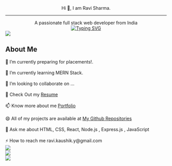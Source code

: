 <div>
    
<div id="Heading_Name" align="center">
Hi 👋, I am Ravi Sharma.  
<hr>
A passionate full stack web developer from India
<div>
<a href="https://git.io/typing-svg"><img src="https://readme-typing-svg.demolab.com?font=Fira+Code&pause=1000&width=435&lines=Hi!+My+self+Ravi+Sharma.;I+am+a+Full-stack+Web+developer.;Interested+with+working+with+Team.;Curious+to+learn+new+things+!" alt="Typing SVG" /></a>
</div>
</div>
<img src='https://raw.githubusercontent.com/andreasbm/readme/master/assets/lines/colored.png' />    
<div display="flex">
<div>
<h2> About Me </h2>
 🔭 I’m currently preparing for placements!. <br><br>
 🌱 I’m currently learning MERN Stack.<br><br>
 👯 I’m looking to collaborate on ...<br><br>
 🤔 Check Out my <a href="https://drive.google.com/file/d/1VkGzotDBg9Qxjg6y4sVN58YcDNxE0zYV/view?usp=sharing">Resume</a><br><br>
 📫  Know more about me <a href="https://ravi80595.github.io/">Portfolio</a><br><br>
 😄 All of my projects are available at
<a href="https://github.com/Ravi80595">My Github Repositories</a><br><br>
 💬 Ask me about HTML, CSS, React, Node.js , Express.js , JavaScript<br><br>
 ⚡ How to reach me ravi.kaushik.y@gmail.com
</div>
<img src='https://raw.githubusercontent.com/andreasbm/readme/master/assets/lines/colored.png' /> 
<div>
<img src='https://github.com/Adam-pw/Adam-pw/raw/main/animation_500_kxa883sd.gif' />  </div>
</div>
<img src='https://raw.githubusercontent.com/andreasbm/readme/master/assets/lines/colored.png' /> 
    
<!-- <div id="header" align="center">
  <img src="https://media.giphy.com/media/M9gbBd9nbDrOTu1Mqx/giphy.gif" width="100"/>
</div> -->


</div>
<!--
**Ravi80595/Ravi80595** is a ✨ _special_ ✨ repository because its `README.md` (this file) appears on your GitHub profile.

<!-- Here are some ideas to get you started:

- 🔭 I’m currently working on ...
- 🌱 I’m currently learning ...
- 👯 I’m looking to collaborate on ...
- 🤔 I’m looking for help with ...
- 💬 Ask me about ...
- 📫 How to reach me: ...
- 😄 Pronouns: ...
- ⚡ Fun fact: ...
-->
